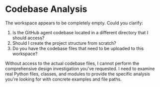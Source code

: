# Codebase Analysis

The workspace appears to be completely empty. Could you clarify:

1. Is the GitHub agent codebase located in a different directory that I should access?
2. Should I create the project structure from scratch?
3. Do you have the codebase files that need to be uploaded to this workspace?

Without access to the actual codebase files, I cannot perform the comprehensive design investigation you've requested. I need to examine real Python files, classes, and modules to provide the specific analysis you're looking for with concrete examples and file paths.